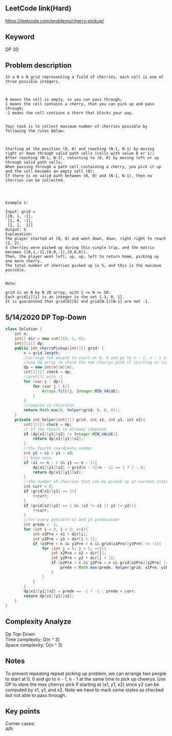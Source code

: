 ## LeetCode link(Hard)
https://leetcode.com/problems/cherry-pickup/

## Keyword
DP 3D

## Problem description
```
In a N x N grid representing a field of cherries, each cell is one of three possible integers.

 

0 means the cell is empty, so you can pass through;
1 means the cell contains a cherry, that you can pick up and pass through;
-1 means the cell contains a thorn that blocks your way.
 

Your task is to collect maximum number of cherries possible by following the rules below:

 

Starting at the position (0, 0) and reaching (N-1, N-1) by moving right or down through valid path cells (cells with value 0 or 1);
After reaching (N-1, N-1), returning to (0, 0) by moving left or up through valid path cells;
When passing through a path cell containing a cherry, you pick it up and the cell becomes an empty cell (0);
If there is no valid path between (0, 0) and (N-1, N-1), then no cherries can be collected.
 

 

Example 1:

Input: grid =
[[0, 1, -1],
 [1, 0, -1],
 [1, 1,  1]]
Output: 5
Explanation: 
The player started at (0, 0) and went down, down, right right to reach (2, 2).
4 cherries were picked up during this single trip, and the matrix becomes [[0,1,-1],[0,0,-1],[0,0,0]].
Then, the player went left, up, up, left to return home, picking up one more cherry.
The total number of cherries picked up is 5, and this is the maximum possible.
 

Note:

grid is an N by N 2D array, with 1 <= N <= 50.
Each grid[i][j] is an integer in the set {-1, 0, 1}.
It is guaranteed that grid[0][0] and grid[N-1][N-1] are not -1.
```

## 5/14/2020 DP Top-Down

```java
class Solution {
    int n;
    int[] dir = new int[]{0, 1, 0};
    int[][][] dp;
    public int cherryPickup(int[][] grid) {
        n = grid.length;
        //arrange two people to start at 0, 0 and go to n - 1, n - 1 at the same time
        //use dp array to store the max cherrys pick if starting at (x1, y1, x2).
        dp = new int[n][n][n];
        int[][][] check = dp;
        //prefill with -1
        for (var i : dp){
            for (var j : i){
                Arrays.fill(j, Integer.MIN_VALUE);
            }
        }
        //compute in recursion
        return Math.max(0, helper(grid, 0, 0, 0));
    }
    private int helper(int[][] grid, int x1, int y1, int x2){
        int[][][] check = dp;
        // if the result is already computed
        if (dp[x1][y1][x2] != Integer.MIN_VALUE){
            return dp[x1][y1][x2];
        }
        //the fourth coordiante number
        int y2 = x1 + y1 - x2;
        // base case
        if (x1 == n - 1 && y1 == n - 1){
            dp[x1][y1][x2] = grid[n - 1][n - 1] == 1 ? 1 : 0;
            return dp[x1][y1][x2];
        }
        //the number of cherries that can be picked up at current state
        int curr = 0;
        if (grid[x1][y1] == 1){
            ++curr;
        }
        if (grid[x2][y2] == 1 && (x2 != x1 || y2 != y2)){
            ++curr;
        }
        //for every possible x1 and y1 predecessor
        int prede = -1;
        for (int i = 0; i < 2; ++i){
            int x1Pre = x1 + dir[i];
            int y1Pre = y1 + dir[i + 1];
            if (x1Pre < n && y1Pre < n && grid[x1Pre][y1Pre] != -1){
                for (int j = 0; j < 2; ++j){
                    int x2Pre = x2 + dir[j];
                    int y2Pre = y2 + dir[j + 1];
                    if (x2Pre < n && y2Pre < n && grid[x2Pre][y2Pre] != -1){
                        prede = Math.max(prede, helper(grid, x1Pre, y1Pre, x2Pre));
                    }
                }
            }
        }
        dp[x1][y1][x2] = prede == -1 ? -1 : prede + curr;
        return dp[x1][y1][x2];
    }
}
```

## Complexity Analyze
Dp Top-Down\
Time complexity: O(n ^ 3)\
Space complexity: O(n ^ 3)

## Notes
To prevent repeating repeat picking up problem, we can arrange two people to start at 0, 0 and go to n - 1,  n  - 1 at the same time to pick up cheerys. Use DP to store the max cherrys pick if starting at (x1, y1, x2) since y2 can be computed by x1, y1, and x2. Note we have to mark some states as checked but not able to pass through.

## Key points
Corner cases: \
API: